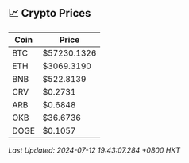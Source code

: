 ## 📈 Crypto Prices

| Coin | Price |
| ---- | ----- |
| BTC | $57230.1326 |
| ETH | $3069.3190 |
| BNB | $522.8139 |
| CRV | $0.2731 |
| ARB | $0.6848 |
| OKB | $36.6736 |
| DOGE | $0.1057 |

_Last Updated: 2024-07-12 19:43:07.284 +0800 HKT_